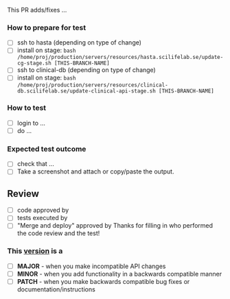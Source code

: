 This PR adds/fixes ...

### How to prepare for test
- [ ] ssh to hasta (depending on type of change)
- [ ] install on stage:
`bash /home/proj/production/servers/resources/hasta.scilifelab.se/update-cg-stage.sh [THIS-BRANCH-NAME]`
- [ ] ssh to clinical-db (depending on type of change)
- [ ] install on stage:
`bash /home/proj/production/servers/resources/clinical-db.scilifelab.se/update-clinical-api-stage.sh [THIS-BRANCH-NAME]`

### How to test
- [ ] login to ...
- [ ] do ...

### Expected test outcome
- [ ] check that ...
- [ ] Take a screenshot and attach or copy/paste the output.

## Review
- [ ] code approved by
- [ ] tests executed by
- [ ] "Merge and deploy" approved by
Thanks for filling in who performed the code review and the test!

### This [version](https://semver.org/) is a
- [ ] **MAJOR** - when you make incompatible API changes
- [ ] **MINOR** - when you add functionality in a backwards compatible manner
- [ ] **PATCH** - when you make backwards compatible bug fixes or documentation/instructions
